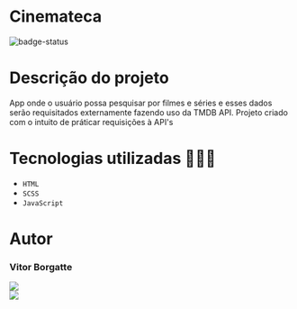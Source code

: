 # Cinemateca
![badge-status](https://img.shields.io/badge/status-EM%20DESENVOLVIMENTO-red?style=for-the-badge)

# Descrição do projeto
App onde o usuário possa pesquisar por filmes e séries e esses dados serão requisitados externamente fazendo uso da TMDB API. Projeto criado com o intuito de práticar requisições à API's

# Tecnologias utilizadas 👨🏻‍💻

- `HTML`
- `SCSS`
- `JavaScript`

# Autor

### Vitor Borgatte

<a style="display: block;" href="https://www.github.com/vtbrgt" target="_blank">
<img src="https://img.shields.io/badge/GitHub-100000?style=for-the-badge&logo=github&logoColor=white">
</a>
<a href="https://www.linkedin.com/in/vitor-borgatte/" target="_blank">
<img src="https://img.shields.io/badge/LinkedIn-0077B5?style=for-the-badge&logo=linkedin&logoColor=white">
</a>

